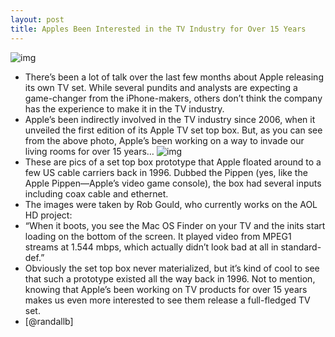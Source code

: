 ```yaml
---
layout: post
title: Apples Been Interested in the TV Industry for Over 15 Years
---
```

![img](http://media.idownloadblog.com/wp-content/uploads/2012/01/apple-tv-96.jpg)
* There’s been a lot of talk over the last few months about Apple releasing its own TV set. While several pundits and analysts are expecting a game-changer from the iPhone-makers, others don’t think the company has the experience to make it in the TV industry.
* Apple’s been indirectly involved in the TV industry since 2006, when it unveiled the first edition of its Apple TV set top box. But, as you can see from the above photo, Apple’s been working on a way to invade our living rooms for over 15 years…
![img](http://media.idownloadblog.com/wp-content/uploads/2012/01/apple-tv-92-2.jpg)
* These are pics of a set top box prototype that Apple floated around to a few US cable carriers back in 1996. Dubbed the Pippen (yes, like the Apple Pippen—Apple’s video game console), the box had several inputs including coax cable and ethernet.
* The images were taken by Rob Gould, who currently works on the AOL HD project:
* “When it boots, you see the Mac OS Finder on your TV and the inits start loading on the bottom of the screen. It played video from MPEG1 streams at 1.544 mbps, which actually didn’t look bad at all in standard-def.”
* Obviously the set top box never materialized, but it’s kind of cool to see that such a prototype existed all the way back in 1996. Not to mention, knowing that Apple’s been working on TV products for over 15 years makes us even more interested to see them release a full-fledged TV set.
* [@randallb]

